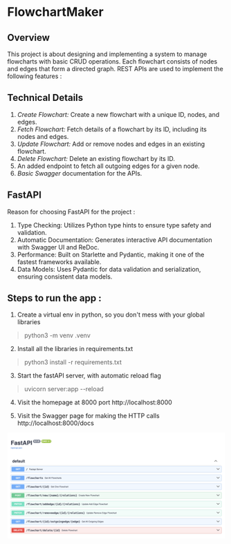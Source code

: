 # FlowchartMaker

## Overview 
This project is about designing and implementing a system to manage flowcharts with basic CRUD operations. 
Each flowchart consists of nodes and edges that form a directed graph. 
REST APIs are used to implement the following features : 

## Technical Details
1. *Create Flowchart:* Create a new flowchart with a unique ID, nodes, and edges.
2. *Fetch Flowchart:* Fetch details of a flowchart by its ID, including its nodes and edges.
3. *Update Flowchart:* Add or remove nodes and edges in an existing flowchart.
4. *Delete Flowchart:* Delete an existing flowchart by its ID.
5. An added endpoint to fetch all outgoing edges for a given node.
6. *Basic Swagger* documentation for the APIs.

## FastAPI 
Reason for choosing FastAPI for the project : 

1. Type Checking: Utilizes Python type hints to ensure type safety and validation.
2. Automatic Documentation: Generates interactive API documentation with Swagger UI and ReDoc.
3. Performance: Built on Starlette and Pydantic, making it one of the fastest frameworks available.
4. Data Models: Uses Pydantic for data validation and serialization, ensuring consistent data models.


## Steps to run the app : 
1. Create a virtual env in python, so you don't mess with your global libraries
> python3 -m venv .venv

2. Install all the libraries in requirements.txt
> python3 install -r requirements.txt

3. Start the fastAPI server, with automatic reload flag
> uvicorn server:app --reload

4. Visit the homepage at 8000 port
http://localhost:8000

5. Visit the Swagger page for making the HTTP calls
http://localhost:8000/docs

![](./apis.png)
